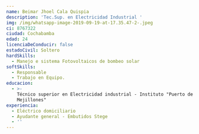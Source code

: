 ```yaml
---
name: Beimar Jhoel Cala Quispia
description: 'Tec.Sup. en Electricidad Industrial '
img: /img/whatsapp-image-2019-09-19-at-17.35.47-2-.jpeg
ci: 8767322
ciudad: Cochabamba
edad: 24
licenciaDeConducir: false
estadoCivil: Soltero
hardSkills:
  - Manejo e sistema Fotovoltaicos de bombeo solar
softSkills:
  - Responsable
  - Trabajo en Equipo.
educacion:
  - >-
    Técnico superior en Electricidad industrial - Instituto "Puerto de
    Mejillones"
experiencia:
  - Eléctrico domiciliario
  - Ayudante general - Embutidos Stege
  - ''
---
```


